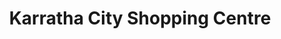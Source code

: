 ---
title: "Karratha City Shopping Centre"
url: /karratha/karratha-city-shopping-centre/
shop: mall
---